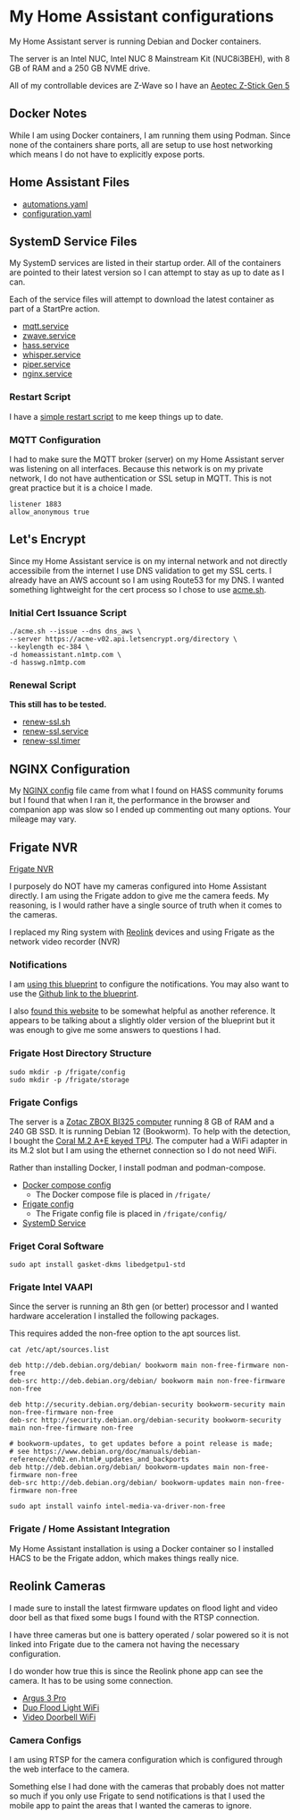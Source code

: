 # My Home Assistant configurations

My Home Assistant server is running Debian and Docker containers.

The server is an Intel NUC, Intel NUC 8 Mainstream Kit (NUC8i3BEH), with 8 GB of RAM and a 250 GB NVME drive.

All of my controllable devices are Z-Wave so I have an [Aeotec Z-Stick Gen 5](https://aeotec.com/products/aeotec-z-stick-gen5/)

## Docker Notes

While I am using Docker containers, I am running them using Podman. Since none of the containers share ports, all are setup to use host networking which means I do not have to explicitly expose ports.

## Home Assistant Files

- [automations.yaml](hass/automations.yaml)
- [configuration.yaml](hass/configuration.yaml)

## SystemD Service Files

My SystemD services are listed in their startup order. All of the containers are pointed to their latest version so I can attempt to stay as up to date as I can.

Each of the service files will attempt to download the latest container as part of a StartPre action.

- [mqtt.service](systemd/mqtt.service)
- [zwave.service](systemd/zwave.service)
- [hass.service](systemd/hass.service)
- [whisper.service](systemd/whisper.service)
- [piper.service](systemd/piper.service)
- [nginx.service](systemd/nginx.service)

### Restart Script

I have a [simple restart script](restart_hass.sh) to me keep things up to date.

### MQTT Configuration

I had to make sure the MQTT broker (server) on my Home Assistant server was listening on all interfaces. Because this network is on my private network, I do not have authentication or SSL setup in MQTT. This is not great practice but it is a choice I made.

```
listener 1883
allow_anonymous true
```

## Let's Encrypt

Since my Home Assistant service is on my internal network and not directly accessibile from the internet I use DNS validation to get my SSL certs. I already have an AWS account so I am using Route53 for my DNS. I wanted something lightweight for the cert process so I chose to use [acme.sh](https://github.com/acmesh-official/acme.sh).

### Initial Cert Issuance Script

```shell
./acme.sh --issue --dns dns_aws \
--server https://acme-v02.api.letsencrypt.org/directory \
--keylength ec-384 \
-d homeassistant.n1mtp.com \
-d hasswg.n1mtp.com
```

### Renewal Script

**This still has to be tested.**

- [renew-ssl.sh](renew-ssl.sh)
- [renew-ssl.service](systemd/renew-ssl.service)
- [renew-ssl.timer](systemd/renew-ssl.timer)

## NGINX Configuration

My [NGINX config](nginx/nginx.conf) file came from what I found on HASS community forums but I found that when I ran it, the performance in the browser and companion app was slow so I ended up commenting out many options. Your mileage may vary.

## Frigate NVR

[Frigate NVR](https://frigate.video/)

I purposely do NOT have my cameras configured into Home Assistant directly. I am using the Frigate addon to give me the camera feeds. My reasoning, is I would rather have a single source of truth when it comes to the cameras.

I replaced my Ring system with [Reolink](https://reolink.com/) devices and using Frigate as the network video recorder (NVR)

### Notifications

I am [using this blueprint](https://community.home-assistant.io/t/frigate-mobile-app-notifications-2-0/559732) to configure the notifications. You may also want to use the [Github link to the blueprint](https://github.com/SgtBatten/HA_blueprints/tree/main/Frigate%20Camera%20Notifications).

I also [found this website](https://github.com/SgtBatten/HA_blueprints/tree/main/Frigate%20Camera%20Notifications) to be somewhat helpful as another reference. It appears to be talking about a slightly older version of the blueprint but it was enough to give me some answers to questions I had.

### Frigate Host Directory Structure

```shell
sudo mkdir -p /frigate/config
sudo mkdir -p /frigate/storage
```

### Frigate Configs

The server is a [Zotac ZBOX BI325 computer](https://www.zotac.com/ca/product/mini_pcs/zbox-bi325) running 8 GB of RAM and a 240 GB SSD. It is running Debian 12 (Bookworm). To help with the detection, I bought the [Coral M.2 A+E keyed TPU](https://coral.ai/products/m2-accelerator-ae). The computer had a WiFi adapter in its M.2 slot but I am using the ethernet connection so I do not need WiFi.

Rather than installing Docker, I install podman and podman-compose.

- [Docker compose config](frigate/frigate-compose.yaml)
    - The Docker compose file is placed in `/frigate/`
- [Frigate config](frigate/config.yml)
    - The Frigate config file is placed in `/frigate/config/`
- [SystemD Service](frigate/frigate.service)

### Friget Coral Software

```shell
sudo apt install gasket-dkms libedgetpu1-std
```

### Frigate Intel VAAPI

Since the server is running an 8th gen (or better) processor and I wanted hardware acceleration I installed the following packages.

This requires added the non-free option to the apt sources list.

`cat /etc/apt/sources.list`

```shell
deb http://deb.debian.org/debian/ bookworm main non-free-firmware non-free
deb-src http://deb.debian.org/debian/ bookworm main non-free-firmware non-free

deb http://security.debian.org/debian-security bookworm-security main non-free-firmware non-free
deb-src http://security.debian.org/debian-security bookworm-security main non-free-firmware non-free

# bookworm-updates, to get updates before a point release is made;
# see https://www.debian.org/doc/manuals/debian-reference/ch02.en.html#_updates_and_backports
deb http://deb.debian.org/debian/ bookworm-updates main non-free-firmware non-free
deb-src http://deb.debian.org/debian/ bookworm-updates main non-free-firmware non-free
```

```shell
sudo apt install vainfo intel-media-va-driver-non-free
```

### Frigate / Home Assistant Integration

My Home Assistant installation is using a Docker container so I installed HACS to be the Frigate addon, which makes things really nice.

## Reolink Cameras

I made sure to install the latest firmware updates on flood light and video door bell as that fixed some bugs I found with the RTSP connection.

I have three cameras but one is battery operated / solar powered so it is not linked into Frigate due to the camera not having the necessary configuration.

I do wonder how true this is since the Reolink phone app can see the camera. It has to be using some connection.

- [Argus 3 Pro](https://reolink.com/product/argus-3-pro/)
- [Duo Flood Light WiFi](https://reolink.com/product/reolink-duo-floodlight-wifi/)
- [Video Doorbell WiFi](https://reolink.com/product/reolink-video-doorbell-wifi/)

### Camera Configs

I am using RTSP for the camera configuration which is configured through the web interface to the camera.

Something else I had done with the cameras that probably does not matter so much if you only use Frigate to send notifications is that I used the mobile app to paint the areas that I wanted the cameras to ignore.
